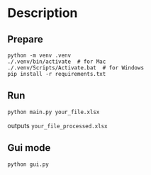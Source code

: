 # Description

## Prepare
```
python -m venv .venv
./.venv/bin/activate  # for Mac
./.venv/Scripts/Activate.bat  # for Windows
pip install -r requirements.txt
```

## Run
```bash
python main.py your_file.xlsx
```

outputs `your_file_processed.xlsx`

## Gui mode

```bash
python gui.py
```